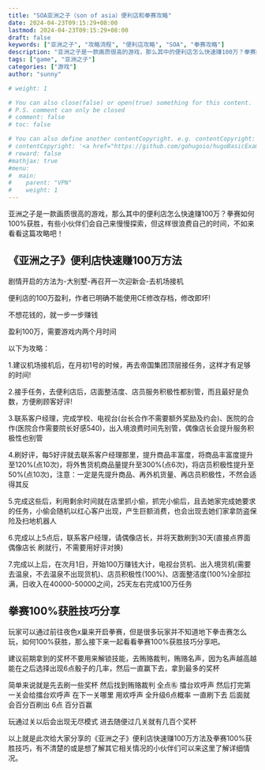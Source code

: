 ```yaml
---
title: "SOA亚洲之子（son of asia）便利店和拳赛攻略"
date: 2024-04-23T09:15:29+08:00
lastmod: 2024-04-23T09:15:29+08:00
draft: false
keywords: ["亚洲之子", "攻略流程", "便利店攻略", "SOA", "拳赛攻略"]
description: "亚洲之子是一款画质很高的游戏，那么其中的便利店怎么快速赚100万？拳赛如何100%获胜，有些小伙伴们会自己来慢慢探索，但这样很浪费自己的时间，不如来看看这篇攻略吧！"
tags: ["game", "亚洲之子"]
categories: ["游戏"]
author: "sunny"

# weight: 1

# You can also close(false) or open(true) something for this content.
# P.S. comment can only be closed
# comment: false
# toc: false

# You can also define another contentCopyright. e.g. contentCopyright: "This is another copyright."
# contentCopyright: '<a href="https://github.com/gohugoio/hugoBasicExample" rel="noopener" target="_blank">See origin</a>'
# reward: false
#mathjax: true
#menu:
#  main:
#    parent: "VPN"
#    weight: 1
---
```

亚洲之子是一款画质很高的游戏，那么其中的便利店怎么快速赚100万？拳赛如何100%获胜，有些小伙伴们会自己来慢慢探索，但这样很浪费自己的时间，不如来看看这篇攻略吧！

## 《亚洲之子》便利店快速赚100万方法 ##
剧情开启的方法为-大别墅-再召开一次迎新会-去机场接机

便利店的100万盈利，作者已明确不能使用CE修改存档，修改即坏!

不想花钱的，就一步一步赚钱

盈利100万，需要游戏内两个月时间

以下为攻略：

1.建议机场接机后，在月初1号的时候，再去帝国集团顶层接任务，这样才有足够的时间!

2.接手任务，去便利店后，店面整洁度、店员服务积极性都别管，而且最好是负数，方便刷顾客好评!

3.联系客户经理，完成学校、电视台(台长合作不需要额外奖励及约会)、医院的合作(医院合作需要院长好感540)，出入境浪费时间先别管，偶像店长会提升服务积极性也别管

4.刷好评，每5好评就去联系客户经理那里，提升商品丰富度，将商品丰富度提升至120%(点10次)，将外售货机商品量提升至300%(点6次)，将店员积极性提升至50%(点10次)，注意：一定是先提升商品、再外机货量、再店员积极性，不然会适得其反

5.完成这些后，利用剩余时间就在店里抓小偷，抓完小偷后，且去她家完成她要求的任务，小偷会随机以红心客户出现，产生巨额消费，也会出现去她们家拿防盗保险及扫地机器人

6.完成以上5点后，联系客户经理，请偶像店长，并将天数刷到30天(直接点界面 偶像店长 刷就行，不需要用好评对换)

7.完成以上后，在次月1日，开始100万赚钱大计，电视台货机、出入境货机(需要去温泉，不去温泉不出现货机)、店员积极性(100%)、店面整洁度(100%)全部拉满，日收入在40000-50000之间，25天左右完成100万任务

## 拳赛100%获胜技巧分享 ##

玩家可以通过前往夜色x巢来开启拳赛，但是很多玩家并不知道地下拳击赛怎么玩，如何100%获胜，那么接下来一起看看拳赛100%获胜技巧分享吧。

建议前期拿到的奖杯不要用来解锁技能，去贿赂裁判，贿赂名声，因为名声越高越能在之后选择出现6点骰子的几率，然后一直赢下去，拿到最多的奖杯

简单来说就是先去刷一些奖杯 然后找到贿赂裁判 全点㊔ 擂台欢呼声 然后打完第一关会给擂台欢呼声 在下一关哪里 用欢呼声 全升级6点概率 一直刷下去 后面就会百分百刷出 6点 百分百赢

玩通过关以后会出现无尽模式 进去随便过几关就有几百个奖杯


以上就是此次给大家分享的《亚洲之子》便利店快速赚100万方法及拳赛100%获胜技巧，有不清楚的或是想了解其它相关情况的小伙伴们可以来这里了解详细情况。